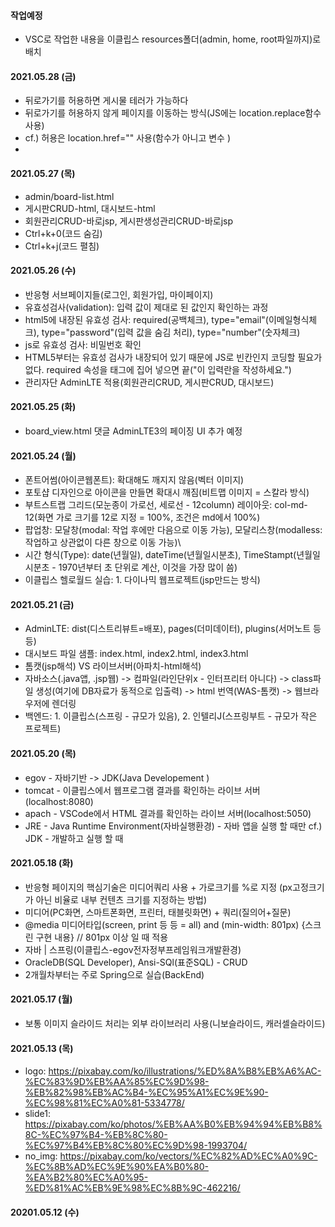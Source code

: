 #### 작업예정

- VSC로 작업한 내용을 이클립스 resources폴더(admin, home, root파일까지)로 배치

#### 2021.05.28 (금)

- 뒤로가기를 허용하면 게시물 테러가 가능하다
- 뒤로가기를 허용하지 않게 페이지를 이동하는 방식(JS에는 location.replace함수 사용)
- cf.) 허용은 location.href="" 사용(함수가 아니고 변수 )
-

#### 2021.05.27 (목)

- admin/board-list.html
- 게시판CRUD-html, 대시보드-html
- 회원관리CRUD-바로jsp, 게시판생성관리CRUD-바로jsp
- Ctrl+k+0(코드 숨김)
- Ctrl+k+j(코드 펼침)

#### 2021.05.26 (수)

- 반응형 서브페이지들(로그인, 회원가입, 마이페이지)
- 유효성검사(validation): 입력 값이 제대로 된 값인지 확인하는 과정
- html5에 내장된 유효성 검사: required(공백체크), type="email"(이메일형식체크), type="password"(입력 값을 숨김 처리), type="number"(숫자체크)
- js로 유효성 검사: 비밀번호 확인
- HTML5부터는 유효성 검사가 내장되어 있기 때문에 JS로 빈칸인지 코딩할 필요가 없다. required 속성을 태그에 집어 넣으면 끝("이 입력란을 작성하세요.")
- 관리자단 AdminLTE 적용(회원관리CRUD, 게시판CRUD, 대시보드)

#### 2021.05.25 (화)

- board_view.html 댓글 AdminLTE3의 페이징 UI 추가 예정

#### 2021.05.24 (월)

- 폰트어썸(아이콘웹폰트): 확대해도 깨지지 않음(벡터 이미지)
- 포토샵 디자인으로 아이콘을 만들면 확대시 깨짐(비트맵 이미지 = 스칼라 방식)
- 부트스트랩 그리드(모눈종이 가로선, 세로선 - 12column) 레이아웃: col-md-12(화면 가로 크기를 12로 지정 = 100%, 조건은 md에서 100%)
- 팝업창: 모달창(modal: 작업 후에만 다음으로 이동 가능), 모달리스창(modalless: 작업하고 상관없이 다른 창으로 이동 가능)\
- 시간 형식(Type): date(년월일), dateTime(년월일시분초), TimeStampt(년월일시분초 - 1970년부터 초 단위로 계산, 이것을 가장 많이 씀)
- 이클립스 헬로월드 실습: 1. 다이나믹 웹프로젝트(jsp만드는 방식)

#### 2021.05.21 (금)

- AdminLTE: dist(디스트리뷰트=배포), pages(더미데이터), plugins(서머노트 등 등)
- 대시보드 파일 샘플: index.html, index2.html, index3.html
- 톰캣(jsp해석) VS 라이브서버(아파치-html해석)
- 자바소스(.java앱, .jsp웹) -> 컴파일(라인단위x - 인터프리터 아니다) -> class파일 생성(여기에 DB자료가 동적으로 입출력) -> html 번역(WAS-톰캣) -> 웹브라우저에 렌더링
- 백엔드: 1. 이클립스(스프링 - 규모가 있음), 2. 인텔리J(스프링부트 - 규모가 작은 프로젝트)

#### 2021.05.20 (목)

- egov - 자바기반 -> JDK(Java Developement )
- tomcat - 이클립스에서 웹프로그램 결과를 확인하는 라이브 서버(localhost:8080)
- apach - VSCode에서 HTML 결과를 확인하는 라이브 서버(localhost:5050)
- JRE - Java Runtime Environment(자바실행환경) - 자바 앱을 실행 할 때만 cf.) JDK - 개발하고 실행 할 때

#### 2021.05.18 (화)

- 반응형 페이지의 핵심기술은 미디어쿼리 사용 + 가로크기를 %로 지정 (px고정크기가 아닌 비율로 내부 컨텐츠 크기를 지정하는 방법)
- 미디어(PC화면, 스마트폰화면, 프린터, 태블릿화면) + 쿼리(질의어+질문)
- @media 미디어타입(screen, print 등 등 = all) and (min-width: 801px) {스크린 구현 내용} // 801px 이상 일 때 적용
- 자바 | 스프링(이클립스-egov전자정부프레임워크개발환경)
- OracleDB(SQL Developer), Ansi-SQl(표준SQL) - CRUD
- 2개월차부터는 주로 Spring으로 실습(BackEnd)

#### 2021.05.17 (월)

- 보통 이미지 슬라이드 처리는 외부 라이브러리 사용(니보슬라이드, 캐러셀슬라이드)

#### 2021.05.13 (목)

- logo: https://pixabay.com/ko/illustrations/%ED%8A%B8%EB%A6%AC-%EC%83%9D%EB%AA%85%EC%9D%98-%EB%82%98%EB%AC%B4-%EC%95%A1%EC%9E%90-%EC%98%81%EC%A0%81-5334778/
- slide1: https://pixabay.com/ko/photos/%EB%AA%B0%EB%94%94%EB%B8%8C-%EC%97%B4-%EB%8C%80-%EC%97%B4%EB%8C%80%EC%9D%98-1993704/
- no_img: https://pixabay.com/ko/vectors/%EC%82%AD%EC%A0%9C-%EC%8B%AD%EC%9E%90%EA%B0%80-%EA%B2%80%EC%A0%95-%ED%81%AC%EB%9E%98%EC%8B%9C-462216/

#### 20201.05.12 (수)
